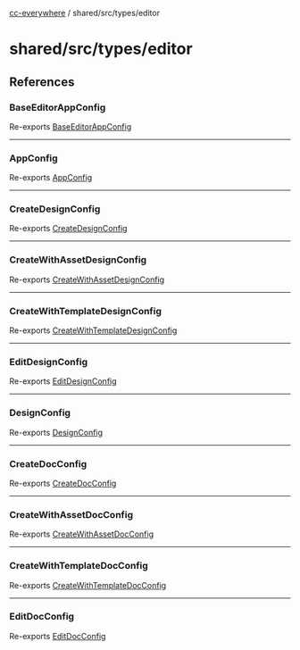 [cc-everywhere](../../../../index.md) / shared/src/types/editor

# shared/src/types/editor

## References

### BaseEditorAppConfig

Re-exports [BaseEditorAppConfig](AppConfig.types/interfaces/BaseEditorAppConfig.md)

***

### AppConfig

Re-exports [AppConfig](AppConfig.types/type-aliases/AppConfig.md)

***

### CreateDesignConfig

Re-exports [CreateDesignConfig](DesignConfig.types/interfaces/CreateDesignConfig.md)

***

### CreateWithAssetDesignConfig

Re-exports [CreateWithAssetDesignConfig](DesignConfig.types/interfaces/CreateWithAssetDesignConfig.md)

***

### CreateWithTemplateDesignConfig

Re-exports [CreateWithTemplateDesignConfig](DesignConfig.types/interfaces/CreateWithTemplateDesignConfig.md)

***

### EditDesignConfig

Re-exports [EditDesignConfig](DesignConfig.types/interfaces/EditDesignConfig.md)

***

### DesignConfig

Re-exports [DesignConfig](DesignConfig.types/type-aliases/DesignConfig.md)

***

### CreateDocConfig

Re-exports [CreateDocConfig](DocConfig.types/interfaces/CreateDocConfig.md)

***

### CreateWithAssetDocConfig

Re-exports [CreateWithAssetDocConfig](DocConfig.types/interfaces/CreateWithAssetDocConfig.md)

***

### CreateWithTemplateDocConfig

Re-exports [CreateWithTemplateDocConfig](DocConfig.types/interfaces/CreateWithTemplateDocConfig.md)

***

### EditDocConfig

Re-exports [EditDocConfig](DocConfig.types/interfaces/EditDocConfig.md)
